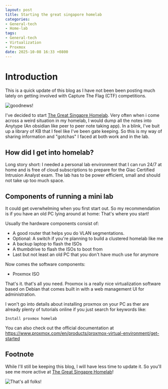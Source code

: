 ```yaml
---
layout: post
title: Starting the great singapore homelab
categories:
- General-tech
- Home-lab
tags:
- General-tech
- Virtualization
- Proxmox
date: 2025-10-08 16:33 +0800
---
```

# Introduction

This is a quick update of this blog as I have not been been posting much lately on getting involved with Capture The Flag (CTF) competitions. 

![goodnews!](https://media.tenor.com/AyjdnbCSflEAAAAM/good-news-everyone-hubert.gif)

I've decided to start [The Great Singapre Homelab](https://greatsghomelab.github.io). Very often when i come across a weird situation in my homelab, I would dump all the notes into Anytype (An obsidian like peer to peer note taking app). In a blink, I've buit up a library of KB that I feel like I've been gate keeping. So this is my way of sharing information and "gotchas" I faced at both work and in the lab. 

## How did I get into homelab?

Long story short: I needed a personal lab environment that I can run 24/7 at home and is free of cloud subscriptions to prepare for the Giac Certified Intrusion Analyst exam. The lab has to be power efficient, small and should not take up too much space.

## Components of running a mini lab

It could get overwhelming when you first start out. So my recommendation is if you have an old PC lying around at home: That's where you start!

Usually the hardware components consist of:
- A good router that helps you do VLAN segmentations.
- Optional: A switch if you're planning to build a clustered homelab like me
- A backup laptop to flash the ISOs
- A thumbdrive to flash the ISOs to boot from
- Last but not least an old PC that you don't have much use for anymore

Now comes the software components:
- Proxmox ISO

That's it. that's all you need. Proxmox is a really nice virtualization software based on Debian that comes built in with a web management UI for administration.

I won't go into details about installing proxmox on your PC as ther are already plenty of tutorials online if you just search for keywords like:

```
Install proxmox homelab
```

You can also check out the official documentation at <https://www.proxmox.com/en/products/proxmox-virtual-environment/get-started>

## Footnote

While I'll still be keeping this blog, I will have less time to update it. So you'll see me more active at [The Great Singapre Homelab](greatsghomelab.github.io)!

![That's all folks!](https://cdn.looneytuneswiki.com/thumb/3/31/That%27s_all_folks%21_%28LTC%29.png/640px-That%27s_all_folks%21_%28LTC%29.png)
